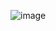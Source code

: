 ![image](https://github.com/Bt08s/Keyword-Searcher/assets/68190921/d5b9ce15-ca71-47e5-9052-37bfde74d766)
